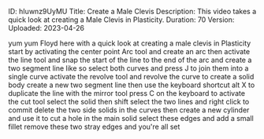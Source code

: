 ID: hIuwnz9UyMU
Title: Create a Male Clevis
Description: This video takes a quick look at creating a Male Clevis in Plasticity.
Duration: 70
Version: 
Uploaded: 2023-04-26

yum yum Floyd here with a quick look at
creating a male clevis in Plasticity
start by activating the center point Arc
tool and create an arc then activate the
line tool and snap the start of the line
to the end of the arc and create a two
segment line like so select both curves
and press J to join them into a single
curve activate the revolve tool and
revolve the curve to create a solid body
create a new two segment line then use
the keyboard shortcut alt X to duplicate
the line with the mirror tool
press C on the keyboard to activate the
cut tool select the solid then shift
select the two lines and right click to
commit
delete the two side solids in the curves
then create a new cylinder and use it to
cut a hole in the main solid
select these edges and add a small
fillet
remove these two stray edges and you're
all set

